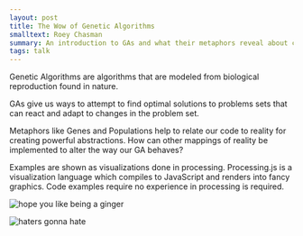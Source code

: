 ```yaml
---
layout: post
title: The Wow of Genetic Algorithms
smalltext: Roey Chasman
summary: An introduction to GAs and what their metaphors reveal about code.
tags: talk
---
```


Genetic Algorithms are algorithms that are modeled from biological reproduction
found in nature.

GAs give us ways to attempt to find optimal solutions to problems sets that
can react and adapt to changes in the problem set.

Metaphors like Genes and Populations help to relate our code to reality for
creating powerful abstractions. How can other mappings of reality be
implemented to alter the way our GA behaves?

Examples are shown as visualizations done in processing. Processing.js is a
visualization language which compiles to JavaScript and renders into fancy
graphics. Code examples require no experience in processing is required.

![hope you like being a ginger](http://24.media.tumblr.com/tumblr_lz02dcQCyh1r4z0wro4_1280.png)

![haters gonna hate](http://37.media.tumblr.com/21d649ddd61529aae235647ce89c6b3e/tumblr_mw7wlriOhZ1t0dhjvo1_400.gif)
